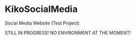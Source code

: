 # KikoSocialMedia
Social Media Website (Test Project)

STILL IN PROGRESS!
NO ENVIRONMENT AT THE MOMENT!

